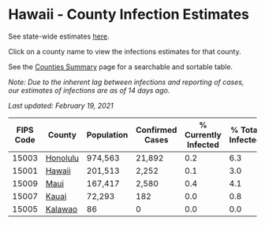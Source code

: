 # Hawaii - County Infection Estimates

See state-wide estimates [here](/infections/us-hi).

Click on a county name to view the infections estimates for that county.

See the [Counties Summary](/infections/summary-counties) page for a searchable and sortable table.

*Note: Due to the inherent lag between infections and reporting of cases, our estimates of infections are as of 14 days ago.*

*Last updated: February 19, 2021*

|   FIPS Code |               County |   Population |   Confirmed Cases |   % Currently Infected |   % Total Infected |
|-------------|----------------------|--------------|-------------------|------------------------|--------------------|
|       15003 | [Honolulu](honolulu) |      974,563 |            21,892 |                    0.2 |                6.3 |
|       15001 |     [Hawaii](hawaii) |      201,513 |             2,252 |                    0.1 |                3.0 |
|       15009 |         [Maui](maui) |      167,417 |             2,580 |                    0.4 |                4.1 |
|       15007 |       [Kauai](kauai) |       72,293 |               182 |                    0.0 |                0.8 |
|       15005 |   [Kalawao](kalawao) |           86 |                 0 |                    0.0 |                0.0 |